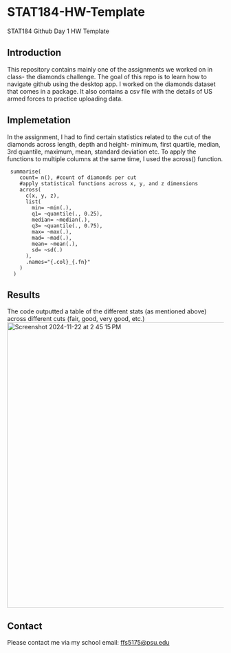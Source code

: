 # STAT184-HW-Template
 STAT184 Github Day 1 HW Template
 
## Introduction
This repository contains mainly one of the assignments we worked on in class- the diamonds challenge. The goal of this repo is to learn how to navigate github using the desktop app. I worked on the diamonds dataset that comes in a package. It also contains a csv file with the details of US armed forces to practice uploading data.
## Implemetation
In the assignment, I had to find certain statistics related to the cut of the diamonds across length, depth and height- minimum, first quartile, median, 3rd quantile, maximum, mean, standard deviation etc. To apply the functions to multiple columns at the same time, I used the across() function.
```
 summarise(
    count= n(), #count of diamonds per cut
    #apply statistical functions across x, y, and z dimensions
    across(
      c(x, y, z),
      list(
        min= ~min(.),
        q1= ~quantile(., 0.25),
        median= ~median(.),
        q3= ~quantile(., 0.75),
        max= ~max(.),
        mad= ~mad(.),
        mean= ~mean(.),
        sd= ~sd(.)
      ),
      .names="{.col}_{.fn}"
    )
  )
```
## Results
The code outputted a table of the different stats (as mentioned above) across different cuts (fair, good, very good, etc.) 
<img width="663" alt="Screenshot 2024-11-22 at 2 45 15 PM" src="https://github.com/user-attachments/assets/f42fd7cd-fc95-4781-85e3-5aa3855b5af4">
## Contact
Please contact me via my school email: ffs5175@psu.edu
